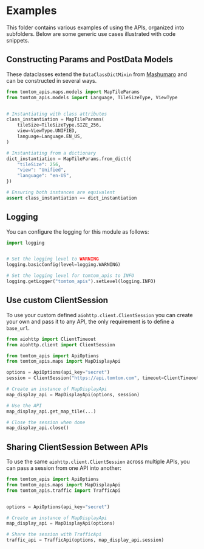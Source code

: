 # Examples

This folder contains various examples of using the APIs, organized into subfolders. Below are some generic use cases illustrated with code snippets.

## Constructing Params and PostData Models

These dataclasses extend the `DataClassDictMixin` from [Mashumaro](https://github.com/Fatal1ty/mashumaro) and can be constructed in several ways.

```python
from tomtom_apis.maps.models import MapTileParams
from tomtom_apis.models import Language, TileSizeType, ViewType


# Instantiating with class attributes
class_instantiation = MapTileParams(
    tileSize=TileSizeType.SIZE_256,
    view=ViewType.UNIFIED,
    language=Language.EN_US,
)

# Instantiating from a dictionary
dict_instantiation = MapTileParams.from_dict({
    "tileSize": 256,
    "view": "Unified",
    "language": "en-US",
})

# Ensuring both instances are equivalent
assert class_instantiation == dict_instantiation
```

## Logging

You can configure the logging for this module as follows:

```python
import logging


# Set the logging level to WARNING
logging.basicConfig(level=logging.WARNING)

# Set the logging level for tomtom_apis to INFO
logging.getLogger("tomtom_apis").setLevel(logging.INFO)
```

## Use custom ClientSession

To use your custom defined `aiohttp.client.ClientSession` you can create your own and pass it to any API, the only requirement is to define a `base_url`.

```python
from aiohttp import ClientTimeout
from aiohttp.client import ClientSession

from tomtom_apis import ApiOptions
from tomtom_apis.maps import MapDisplayApi

options = ApiOptions(api_key="secret")
session = ClientSession("https://api.tomtom.com", timeout=ClientTimeout(total=60, connect=10, sock_connect=10, sock_read=10, ceil_threshold=5))

# Create an instance of MapDisplayApi
map_display_api = MapDisplayApi(options, session)

# Use the API
map_display_api.get_map_tile(...)

# Close the session when done
map_display_api.close()
```

## Sharing ClientSession Between APIs

To use the same `aiohttp.client.ClientSession` across multiple APIs, you can pass a session from one API into another:

```python
from tomtom_apis import ApiOptions
from tomtom_apis.maps import MapDisplayApi
from tomtom_apis.traffic import TrafficApi


options = ApiOptions(api_key="secret")

# Create an instance of MapDisplayApi
map_display_api = MapDisplayApi(options)

# Share the session with TrafficApi
traffic_api = TrafficApi(options, map_display_api.session)
```
